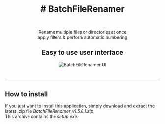<h1 align="center"># BatchFileRenamer</h1>
<br>
<p  align="center">Rename multiple files or directories at once<br>apply filters & perform automatic numbering</p>

<h2 align="center">Easy to use user interface</h2>

<p align="center">
  <img src="https://user-images.githubusercontent.com/5656573/122369804-d0aff500-cf5e-11eb-87b9-25adf240ddc9.png" alt="BatchFileRenamer UI"/>
</p>

<br>
<hr>

## How to install
If you just want to install this application, simply download and extract the latest .zip file *BatchFileRenamer_v1.5.0.1.zip*.<br>This archive contains the *setup.exe*. 
